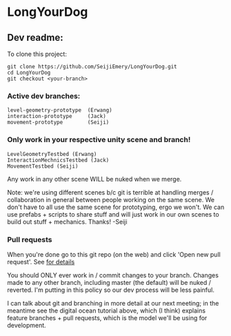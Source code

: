 # LongYourDog

## Dev readme:

To clone this project:

    git clone https://github.com/SeijiEmery/LongYourDog.git
    cd LongYourDog
    git checkout <your-branch>
  
### Active dev branches:

    level-geometry-prototype  (Erwang)
    interaction-prototype     (Jack)
    movement-prototype        (Seiji)
  
### Only work in your respective unity scene and branch!

    LevelGeometryTestbed (Erwang)
    InteractionMechnicsTestbed (Jack)
    MovementTestbed (Seiji)
  
Any work in any other scene WILL be nuked when we merge.

Note: we're using different scenes b/c git is terrible at handling merges / collaboration in general between people working on the same scene. We don't have to all use the same scene for prototyping, ergo we won't. We can use prefabs + scripts to share stuff and will just work in our own scenes to build out stuff + mechanics. Thanks! -Seiji

### Pull requests

When you're done go to this git repo (on the web) and click 'Open new pull request'. See [for details](https://www.digitalocean.com/community/tutorials/how-to-create-a-pull-request-on-github)

You should ONLY ever work in / commit changes to your branch. Changes made to any other branch, including master (the default) will be nuked / reverted. I'm putting in this policy so our dev process will be less painful.

I can talk about git and branching in more detail at our next meeting; in the meantime see the digital ocean tutorial above, which (I think) explains feature branches + pull requests, which is the model we'll be using for development.
